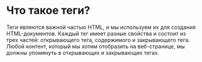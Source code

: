 Что такое теги?
=====================

Теги являются важной частью HTML, и мы используем их для создания HTML-документов. Каждый тег имеет разные свойства и состоит из трех частей: открывающего тега, содержимого и закрывающего тега. Любой контент, который мы хотим отобразить на веб-странице, мы должны упомянуть в открывающих и закрывающих тегах.
